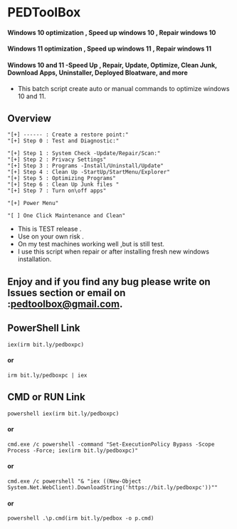 # PEDToolBox
#### Windows 10 optimization , Speed up windows 10 , Repair windows 10
#### Windows 11 optimization , Speed up windows 11 , Repair windows 11
#### Windows 10 and 11 -Speed Up , Repair, Update, Optimize, Clean Junk, Download Apps, Uninstaller, Deployed Bloatware, and more


- This batch script create auto or manual commands to optimize windows 10 and 11.

## Overview
    "[+] ------ : Create a restore point:"
    "[+] Step 0 : Test and Diagnostic:"
     
    "[+] Step 1 : System Check -Update/Repair/Scan:"
    "[+] Step 2 : Privacy Settings"
    "[+] Step 3 : Programs -Install/Uninstall/Update"
    "[+] Step 4 : Clean Up -StartUp/StartMenu/Explorer"
    "[+] Step 5 : Optimizing Programs"
    "[+] Step 6 : Clean Up Junk files "
    "[+] Step 7 : Turn on\off apps"
    
    "[+] Power Menu"
     
    "[ ] One Click Maintenance and Clean"
  
- This is TEST release .
- Use on your own risk .
- On my test machines working well ,but is still test.
- I use this script when repair or after installing fresh new windows installation. 
## Enjoy and if you find any bug please write on Issues section or email on :pedtoolbox@gmail.com.


## PowerShell Link 

    iex(irm bit.ly/pedboxpc)
#### or

    irm bit.ly/pedboxpc | iex


## CMD or RUN Link  

    powershell iex(irm bit.ly/pedboxpc)
#### or

    cmd.exe /c powershell -command "Set-ExecutionPolicy Bypass -Scope Process -Force; iex(irm bit.ly/pedboxpc)"
#### or

    cmd.exe /c powershell "& "iex ((New-Object System.Net.WebClient).DownloadString('https://bit.ly/pedboxpc'))""
#### or

    powershell .\p.cmd(irm bit.ly/pedbox -o p.cmd)
